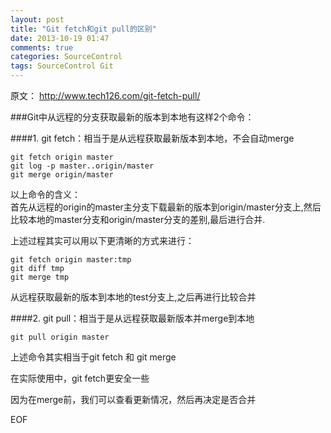 ```yaml
---
layout: post
title: "Git fetch和git pull的区别"
date: 2013-10-19 01:47
comments: true
categories: SourceControl
tags: SourceControl Git
---
```


原文： http://www.tech126.com/git-fetch-pull/ 


###Git中从远程的分支获取最新的版本到本地有这样2个命令：

####1. git fetch：相当于是从远程获取最新版本到本地，不会自动merge

```
git fetch origin master
git log -p master..origin/master
git merge origin/master
```

<!-- more -->

以上命令的含义：  
首先从远程的origin的master主分支下载最新的版本到origin/master分支上,然后比较本地的master分支和origin/master分支的差别,最后进行合并.  
  
上述过程其实可以用以下更清晰的方式来进行：

```
git fetch origin master:tmp
git diff tmp 
git merge tmp
```

从远程获取最新的版本到本地的test分支上,之后再进行比较合并


####2. git pull：相当于是从远程获取最新版本并merge到本地

```
git pull origin master
```

上述命令其实相当于git fetch 和 git merge

在实际使用中，git fetch更安全一些

因为在merge前，我们可以查看更新情况，然后再决定是否合并

EOF
